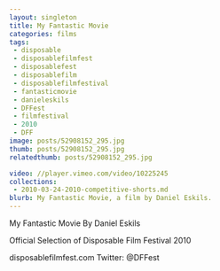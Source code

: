 ```yaml
---
layout: singleton
title: My Fantastic Movie
categories: films
tags:
 - disposable
 - disposablefilmfest
 - disposablefest
 - disposablefilm
 - disposablefilmfestival
 - fantasticmovie
 - danieleskils
 - DFFest
 - filmfestival
 - 2010
 - DFF
image: posts/52908152_295.jpg
thumb: posts/52908152_295.jpg
relatedthumb: posts/52908152_295.jpg

video: //player.vimeo.com/video/10225245
collections:
 - 2010-03-24-2010-competitive-shorts.md
blurb: My Fantastic Movie, a film by Daniel Eskils.
---
```


My Fantastic Movie
By Daniel Eskils

Official Selection of Disposable Film Festival 2010

disposablefilmfest.com
Twitter: @DFFest